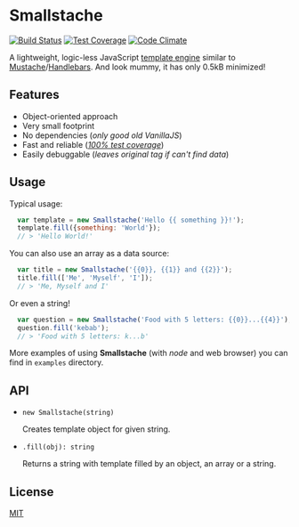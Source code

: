 # Smallstache
[![Build Status](https://travis-ci.org/macie/smallstache.svg?branch=master)](https://travis-ci.org/macie/smallstache)
[![Test Coverage](https://codeclimate.com/github/macie/smallstache/badges/coverage.svg)](https://codeclimate.com/github/macie/smallstache/coverage)
[![Code Climate](https://codeclimate.com/github/macie/smallstache/badges/gpa.svg)](https://codeclimate.com/github/macie/smallstache)

A lightweight, logic-less JavaScript [template engine](https://en.wikipedia.org/wiki/Web_template_system) similar to [Mustache](https://mustache.github.io/)/[Handlebars](http://handlebarsjs.com/). And look mummy, it has only 0.5kB minimized!

## Features
 - Object-oriented approach
 - Very small footprint
 - No dependencies (*only good old VanillaJS*)
 - Fast and reliable (*[100% test coverage](https://codeclimate.com/github/macie/smallstache/coverage)*)
 - Easily debuggable (*leaves original tag if can't find data*)

## Usage
Typical usage:
```js
  var template = new Smallstache('Hello {{ something }}!');
  template.fill({something: 'World'});
  // > 'Hello World!'
```
You can also use an array as a data source:
```js
  var title = new Smallstache('{{0}}, {{1}} and {{2}}');
  title.fill(['Me', 'Myself', 'I']);
  // > 'Me, Myself and I'
```

Or even a string!
```js
  var question = new Smallstache('Food with 5 letters: {{0}}...{{4}}');
  question.fill('kebab');
  // > 'Food with 5 letters: k...b'
```

More examples of using __Smallstache__ (with _node_ and web browser) you can find in `examples` directory.

## API

 *  `new Smallstache(string)`

    Creates template object for given string.

 *  `.fill(obj): string`

    Returns a string with template filled by an object, an array or a string. 

## License
[MIT](./LICENSE)
